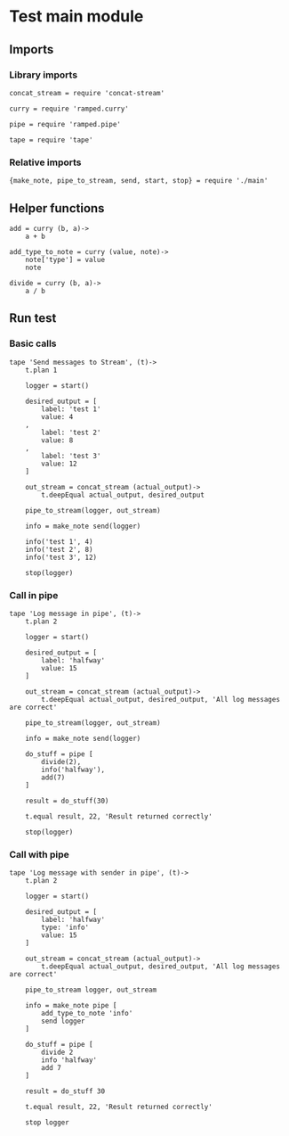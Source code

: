 # Test main module

## Imports

### Library imports

	concat_stream = require 'concat-stream'

	curry = require 'ramped.curry'

	pipe = require 'ramped.pipe'

	tape = require 'tape'


### Relative imports

	{make_note, pipe_to_stream, send, start, stop} = require './main'


## Helper functions

	add = curry (b, a)->
		a + b

	add_type_to_note = curry (value, note)->
		note['type'] = value
		note

	divide = curry (b, a)->
		a / b


## Run test

### Basic calls

	tape 'Send messages to Stream', (t)->
		t.plan 1

		logger = start()

		desired_output = [
			label: 'test 1'
			value: 4
		,
			label: 'test 2'
			value: 8
		,
			label: 'test 3'
			value: 12
		]

		out_stream = concat_stream (actual_output)->
			t.deepEqual actual_output, desired_output

		pipe_to_stream(logger, out_stream)

		info = make_note send(logger)

		info('test 1', 4)
		info('test 2', 8)
		info('test 3', 12)

		stop(logger)


### Call in pipe

	tape 'Log message in pipe', (t)->
		t.plan 2

		logger = start()

		desired_output = [
			label: 'halfway'
			value: 15
		]

		out_stream = concat_stream (actual_output)->
			t.deepEqual actual_output, desired_output, 'All log messages are correct'

		pipe_to_stream(logger, out_stream)

		info = make_note send(logger)

		do_stuff = pipe [
			divide(2),
			info('halfway'),
			add(7)
		]

		result = do_stuff(30)

		t.equal result, 22, 'Result returned correctly'

		stop(logger)


### Call with pipe

	tape 'Log message with sender in pipe', (t)->
		t.plan 2

		logger = start()

		desired_output = [
			label: 'halfway'
			type: 'info'
			value: 15
		]

		out_stream = concat_stream (actual_output)->
			t.deepEqual actual_output, desired_output, 'All log messages are correct'

		pipe_to_stream logger, out_stream

		info = make_note pipe [
			add_type_to_note 'info'
			send logger
		]

		do_stuff = pipe [
			divide 2
			info 'halfway'
			add 7
		]

		result = do_stuff 30

		t.equal result, 22, 'Result returned correctly'

		stop logger
